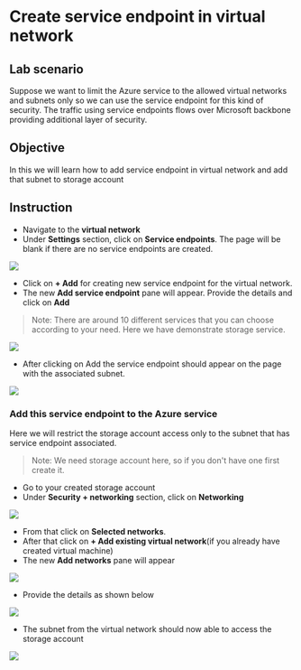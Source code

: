 # Create service endpoint in virtual network

## Lab scenario

Suppose we want to limit the Azure service to the allowed virtual networks and subnets only so we can use the service endpoint for this kind of security.
The traffic using service endpoints flows over Microsoft backbone providing additional layer of security.

## Objective

In this we will learn how to add service endpoint in virtual network and add that subnet to storage account

## Instruction

- Navigate to the **virtual network**
- Under **Settings** section, click on **Service endpoints**. The page will be blank if there are no service endpoints are created.

<img src="Images/Virtual Network/Virtual Network service endpoint.png">

- Click on **+ Add** for creating new service endpoint for the virtual network.
- The new **Add service endpoint** pane will appear. Provide the details and click on **Add**

> Note: There are around 10 different services that you can choose according to your need. Here we have demonstrate storage service.
  
<img src="Images/Virtual Network/Add service endpoint pane.png">
  
- After clicking on Add the service endpoint should appear on the page with the associated subnet. 

<img src="Images/Virtual Network/Virtual network service endpoint page.png">

### Add this service endpoint to the Azure service

Here we will restrict the storage account access only to the subnet that has service endpoint associated.

> Note: We need storage account here, so if you don't have one first create it.

- Go to your created storage account
- Under **Security + networking** section, click on **Networking**

<img src="Images/Virtual Network/Storage account networking tab.png">

- From that click on **Selected networks**.
- After that click on **+ Add existing virtual network**(if you already have created virtual machine)
- The new **Add networks** pane will appear

<img src="Images/Virtual Network/Storage account add network empty.png">

- Provide the details as shown below

<img src="Images/Virtual Network/Storage account add network.png">

- The subnet from the virtual network should now able to access the storage account
  
<img src="Images/Virtual Network/Storage account final.png">
